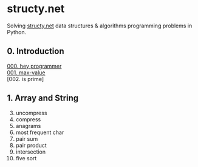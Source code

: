 # structy.net 

Solving [structy.net](https://structy.net/) data structures & algorithms programming problems in Python.

## 0. Introduction

[000. hey programmer]()   
[001. max-value]()  
[002. is prime]

## 1. Array and String

003. uncompress  
004. compress  
005. anagrams  
006. most frequent char  
007. pair sum  
008. pair product    
009. intersection    
010. five sort